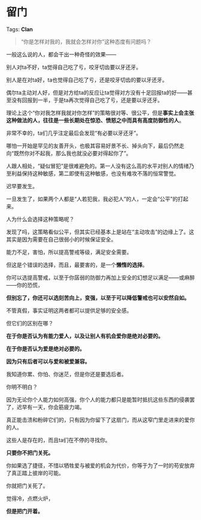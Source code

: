 # 留门

Tags: **Clan**

> “你是怎样对我的，我就会怎样对你”这种态度有问题吗？



一般这么说的人，都会干出一种奇怪的效果——

别人对ta不好，ta觉得自己吃了亏，咬牙切齿要以牙还牙。

别人是在对ta好，ta也觉得自己吃了亏，还是咬牙切齿的要以牙还牙。

偶尔ta主动对人好，但是对方给ta的反应让ta觉得对方没有十足回报ta的好——甚至没有回报到一半，于是ta再次觉得自己吃了亏，还是要以牙还牙。

理论上这个“你对我怎样我就对你怎样”的策略很对等、很公平，但是**事实上会主张这种做法的人，往往是一些长期处在惊恐、愤怒之中而具有高度防御性的人**。

非常不幸的，ta们几乎注定最后会发现“有必要以牙还牙”。

哪怕一开始是罕见的友善开头，也极其容易好景不长、掉头向下，最后仍然走向“既然你对不起我，那么我也就没必要对得起你了”。

人跟人相处，“疑似冒犯”是很难避免的。第一人没有这么高的水平对别人的情绪乃至利益保持这种敏感，第二即使有这种敏感，也没有难攻不落的恒常警觉。

迟早要发生。

一旦发生了，如果两个人都是“人若犯我，我必犯人”的人，一定会“公平”的打起来。

人为什么会选择这种策略呢？

发现了吗，这策略看似公平，但其实已经基本上是站在“主动攻击”的边缘上了。这其实是因为需要在自己很弱小的时候保证安全。

能力不足，害怕，所以提高警戒等级，满足安全需要。

但这是个错误的选择，而且，最要害的，是一个**懒惰的选择**。

你可以选提高警戒，以至于你孱弱的防御力再加上安全的幻想足以满足——或麻醉——你的恐慌，

**但别忘了，你还可以选刻苦向上，变强，以至于可以降低警戒也可以安然自如。**

不管真假，事实证明这两者都可以提供足够的安全感。

但它们的区别在哪？

**在于你是否认为有能力爱人，以及让别人有机会爱你是绝对必要的。**

**在于你是否认为爱是绝对必要的。**

**因为只有后者可以与爱和被爱兼容。**

  


我知道你累、你怕、你迷茫，但是你还是要选后者。

你明不明白？

因为无论你个人能力如何高强，你个人的能力都只是能暂时抵抗这些东西的侵袭罢了，迟早有一天，你会筋疲力竭。

真正能击溃和粉碎它们的，只有因为你留下了这扇门，而从这窄门里走进来的爱你的人。

这些人是存在的，而且ta们在不停的寻找你。

**只要你不把门关死。**

你如果选了捷径，不惜以牺牲爱与被爱的机会为代价，你等于为了一时的苟安放弃了真正踏上彼岸的可能。

你就把门关死了。

  


觉得冷，点燃火炉，

**但是把门开着。**



